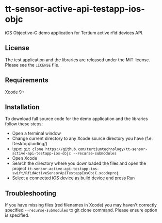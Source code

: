 # tt-sensor-active-api-testapp-ios-objc
iOS Objective-C demo application for Tertium active rfid devices API.

## License
The test application and the libraries are released under the MIT license. Please see the `LICENSE` file.

## Requirements
Xcode 9+

## Installation
To download full source code for the demo application and the libraries follow these steps:

- Open a terminal window
- Change current directory to any Xcode source directory you have (f.e. Desktop/coding/)
- type: ```git clone https://github.com/tertiumtechnology/tt-sensor-active-api-testapp-ios-objc --recurse-submodules ```
- Open Xcode
- Search the directory where you downloaded the files and open the project ```tt-sensor-active-api-testapp-ios-swift/RfidActiveSensorApiTestappIosObjC.xcodeproj```
- Select a connected iOS device as build device and press Run

## Troubleshooting
If you have missing files (red filenames in Xcode) you may haven't correctly specified ```--recurse-submodules``` to git clone command. Please ensure option is specified.

